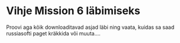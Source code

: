 # Vihje Mission 6 läbimiseks

Proovi aga kõik downloaditavad asjad läbi ning vaata, kuidas sa saad russiasofti paget kräkkida või muuta....